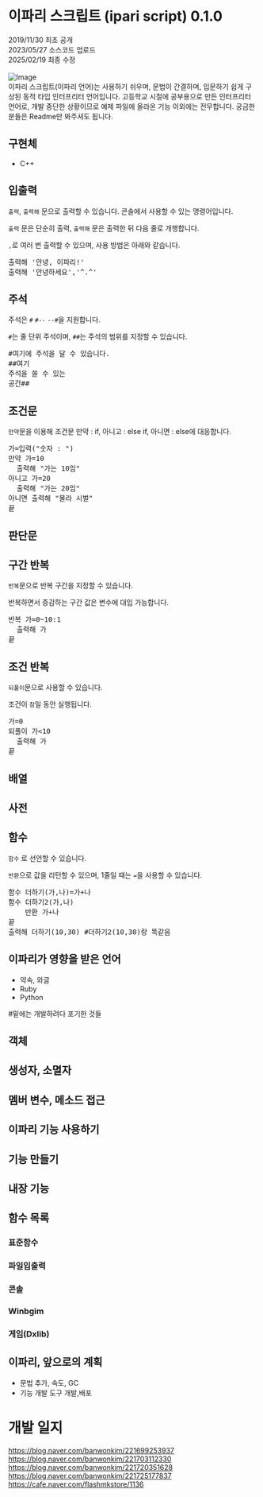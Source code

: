 # 이파리 스크립트 (ipari script) 0.1.0

2019/11/30 최초 공개<br>
2023/05/27 소스코드 업로드<br>
2025/02/19 최종 수정<br><br>
![Image](https://github.com/user-attachments/assets/9376f1e2-51f4-46aa-bc27-7a73cbb29fbd)
<br>
이파리 스크립트(이파리 언어)는 사용하기 쉬우며, 문법이 간결하며, 입문하기 쉽게 구상된 동적 타입 인터프리터 언어입니다.
고등학교 시절에 공부용으로 만든 인터프리터 언어로, 개발 중단한 상황이므로 예제 파일에 올라온 기능 이외에는 전무합니다. 궁금한 분들은 Readme만 봐주셔도 됩니다.

## 구현체
* C++

## 입출력
`출력`, `출력해` 문으로 출력할 수 있습니다. 콘솔에서 사용할 수 있는 명령어입니다.

`출력` 문은 단순히 출력, `출력해` 문은 출력한 뒤 다음 줄로 개행합니다. 

`,`로 여러 번 출력할 수 있으며, 사용 방법은 아래와 같습니다.
<pre>
출력해 '안녕, 이파리!'
출력해 '안녕하세요','^.^'
</pre>

## 주석
주석은 `#` `#--` `--#`을 지원합니다.

`#`는 줄 단위 주석이며, `##`는 주석의 범위를 지정할 수 있습니다.
<pre>
#여기에 주석을 달 수 있습니다.
##여기
주석을 쓸 수 있는
공간##
</pre>

## 조건문
`만약`문을 이용해 조건문
만약 : if, 아니고 : else if, 아니면 : else에 대응합니다.
<pre>
가=입력("숫자 : ")
만약 가=10
  출력해 "가는 10임"
아니고 가=20
  출력해 "가는 20임"
아니면 출력해 "몰라 시벌"
끝
</pre>
## 판단문
## 구간 반복
`반복`문으로 반복 구간을 지정할 수 있습니다.

반복하면서 증감하는 구간 값은 변수에 대입 가능합니다.

<pre>
반복 가=0~10:1
  출력해 가
끝
</pre>
## 조건 반복
`되풀이`문으로 사용할 수 있습니다. 

조건이 `참`일 동안 실행됩니다.
<pre>
가=0
되풀이 가<10
  출력해 가
끝
</pre>

## 배열
## 사전
## 함수
`함수` 로 선언할 수 있습니다. 

`반환`으로 값을 리턴할 수 있으며, 1줄일 때는 `=`을 사용할 수 있습니다.

<pre>
함수 더하기(가,나)=가+나
함수 더하기2(가,나)
    반환 가+나
끝
출력해 더하기(10,30) #더하기2(10,30)랑 똑같음
</pre>

## 이파리가 영향을 받은 언어
* 약속, 와글
* Ruby
* Python

  
#밑에는 개발하려다 포기한 것들
## 객체
## 생성자, 소멸자
## 멤버 변수, 메소드 접근
## 이파리 기능 사용하기
## 기능 만들기
## 내장 기능
## 함수 목록
### 표준함수
### 파일입출력
### 콘솔
### Winbgim
### 게임(Dxlib)

## 이파리, 앞으로의 계획
* 문법 추가, 속도, GC
* 기능 개발 도구 개발,배포

# 개발 일지
https://blog.naver.com/banwonkim/221699253937<br>
https://blog.naver.com/banwonkim/221703112330<br>
https://blog.naver.com/banwonkim/221720351628<br>
https://blog.naver.com/banwonkim/221725177837<br>
https://cafe.naver.com/flashmkstore/1136<br>
